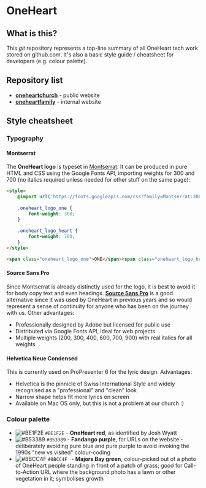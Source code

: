 # OneHeart

## What is this?

This *git* repository represents a top-line summary of all OneHeart tech work stored on github.com. It's also a basic style guide / cheatsheet for developers (e.g. colour palette).

## Repository list

- [**oneheartchurch**](https://github.com/blairw/oneheartchurch) - public website
- [**oneheartfamily**](https://github.com/blairw/oneheartfamily) - internal website

## Style cheatsheet

### Typography

#### Montserrat

The **OneHeart logo** is typeset in [Montserrat](https://fonts.google.com/specimen/Montserrat). It can be produced in pure HTML and CSS using the Google Fonts API, importing weights for 300 and 700 (no italics required unless needed for other stuff on the same page):

```html
<style>
	@import url('https://fonts.googleapis.com/css?family=Montserrat:300,700');
	
	.oneheart_logo_one {
		font-weight: 300;
	}
	
	.oneheart_logo_heart {
		font-weight: 700;
	}
</style>

<span class="oneheart_logo_one">ONE</span><span class="oneheart_logo_heart">HEART</span>

```

#### Source Sans Pro

Since Montserrat is already distinctly used for the logo, it is best to avoid it for body copy text and even headings. **[Source Sans Pro](https://fonts.google.com/specimen/Source+Sans+Pro)** is a good alternative since it was used by OneHeart in previous years and so would represent a sense of continuity for anyone who has been on the journey with us. Other advantages:

- Professionally designed by Adobe but licensed for public use
- Distributed via Google Fonts API, ideal for web projects
- Multiple weights (200, 300, 400, 600, 700, 900) with real italics for all weights


#### Helvetica Neue Condensed

This is currently used on ProPresenter 6 for the lyric design. Advantages:

- Helvetica is the pinnicle of Swiss International Style and widely recognised as a "professional" and "clean" look
- Narrow shape helps fit more lyrics on screen
- Available on Mac OS only, but this is not a problem at our church :)


### Colour palette

- ![#BE1F2E](https://placehold.it/15/BE1F2E/000000?text=+) `#BE1F2E` - **OneHeart red**, as identified by Josh Wyatt
- ![#B53389](https://placehold.it/15/B53389/000000?text=+) `#B53389` - **Fandango purple**, for URLs on the website - deliberately avoiding pure blue and pure purple to avoid invoking the 1990s "new vs visited" colour-coding
- ![#8BCC4F](https://placehold.it/15/8BCC4F/000000?text=+) `#8BCC4F ` - **Majors Bay green**, colour-picked out of a photo of OneHeart people standing in front of a patch of grass; good for Call-to-Action URL where the background photo has a lawn or other vegetation in it; symbolises growth